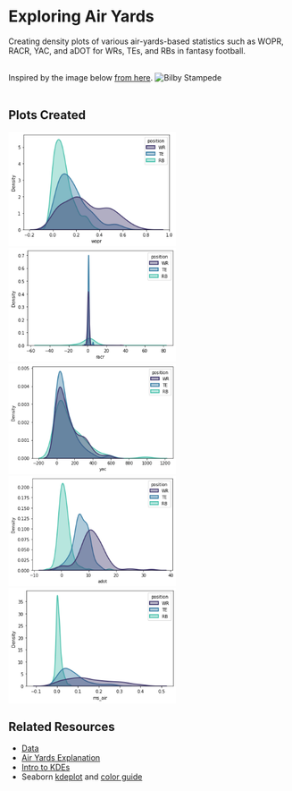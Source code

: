 # Exploring Air Yards

Creating density plots of various air-yards-based statistics such as WOPR, RACR, YAC, and aDOT for WRs, TEs, and RBs in fantasy football. <br><br>

Inspired by the image below [from here](https://fantasyfootballanalytics.net/2013/04/win-your-snake-draft-calculating-value.html).
![Bilby Stampede](https://i2.wp.com/3.bp.blogspot.com/-2Z8GJw5U7iw/UWsbLbiOBoI/AAAAAAAABqw/vDpECgwZMRA/s640/VOR-Density+2012.jpg?resize=640%2C440&ssl=1) <br><br>

## Plots Created
<img src="plots/wopr.png" width="300"/>
<img src="plots/racr.png" width="300"/>
<img src="plots/yac.png" width="300"/>
<img src="plots/adot.png" width="300"/>
<img src="plots/ms_air.png" width="300" align="center"/>

## Related Resources
* [Data](https://www.ftnfantasy.com/air-yards)
* [Air Yards Explanation](https://noextrapoints.com/air-yards-and-other-metrics)
* [Intro to KDEs](https://towardsdatascience.com/histograms-and-density-plots-in-python-f6bda88f5ac0)
* Seaborn [kdeplot](https://seaborn.pydata.org/generated/seaborn.kdeplot.html#seaborn.kdeplot) and [color guide](https://seaborn.pydata.org/tutorial/color_palettes.html)